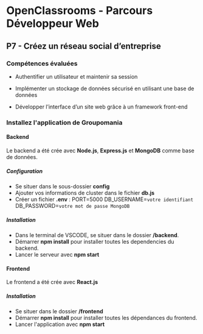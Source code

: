 # OpenClassrooms - Parcours Développeur Web

## P7 - Créez un réseau social d’entreprise

### Compétences évaluées

- Authentifier un utilisateur et maintenir sa session

- Implémenter un stockage de données sécurisé en utilisant une base de données

- Développer l’interface d’un site web grâce à un framework front-end


### Installez l'application de Groupomania

#### Backend
Le backend a été crée avec **Node.js**, **Express.js** et **MongoDB** comme base de données.

##### Configuration
- Se situer dans le sous-dossier **config**
- Ajouter vos informations de cluster dans le fichier **db.js**
- Créer un fichier **.env** : 
PORT=5000
DB_USERNAME=`votre identifiant`
DB_PASSWORD=`votre mot de passe MongoDB`

##### Installation
- Dans le terminal de VSCODE, se situer dans le dossier **/backend**.
- Démarrer **npm install** pour installer toutes les dependencies du backend.
- Lancer le serveur avec **npm start** 


#### Frontend
Le frontend a été crée avec **React.js**

##### Installation
- Se situer dans le dossier **/frontend**
- Démarrer **npm install** pour installer toutes les dépendances du frontend.
- Lancer l'application avec **npm start**